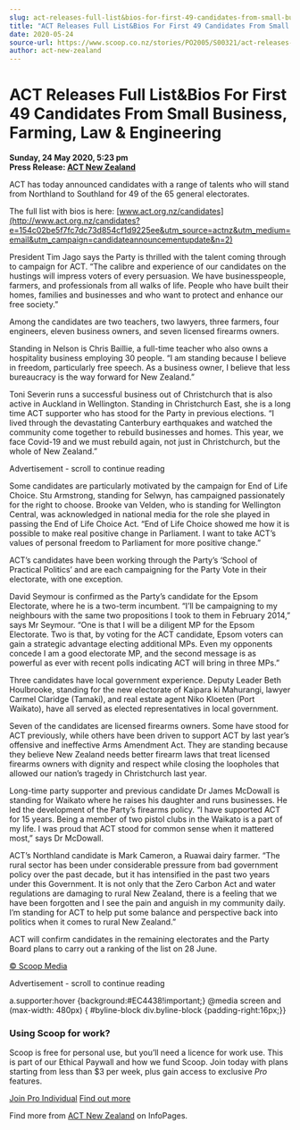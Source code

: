 ```yaml
---
slug: act-releases-full-list&bios-for-first-49-candidates-from-small-business-farming-law-&-engineering
title: "ACT Releases Full List&Bios For First 49 Candidates From Small Business, Farming, Law & Engineering"
date: 2020-05-24
source-url: https://www.scoop.co.nz/stories/PO2005/S00321/act-releases-full-listbios-for-first-49-candidates-from-small-business-farming-law-engineering.htm
author: act-new-zealand
---
```

ACT Releases Full List&Bios For First 49 Candidates From Small Business, Farming, Law & Engineering
===================================================================================================

**Sunday, 24 May 2020, 5:23 pm**  
**Press Release: [ACT New Zealand](https://info.scoop.co.nz/ACT_New_Zealand)**

ACT has today announced candidates with a range of talents who will stand from Northland to Southland for 49 of the 65 general electorates.

The full list with bios is here: [www.act.org.nz/candidates](http://www.act.org.nz/candidates?e=154c02be5f7fc7dc73d854cf1d9225ee&utm_source=actnz&utm_medium=email&utm_campaign=candidateannouncementupdate&n=2)

President Tim Jago says the Party is thrilled with the talent coming through to campaign for ACT. “The calibre and experience of our candidates on the hustings will impress voters of every persuasion. We have businesspeople, farmers, and professionals from all walks of life. People who have built their homes, families and businesses and who want to protect and enhance our free society.”

Among the candidates are two teachers, two lawyers, three farmers, four engineers, eleven business owners, and seven licensed firearms owners.

Standing in Nelson is Chris Baillie, a full-time teacher who also owns a hospitality business employing 30 people. “I am standing because I believe in freedom, particularly free speech. As a business owner, I believe that less bureaucracy is the way forward for New Zealand.”

Toni Severin runs a successful business out of Christchurch that is also active in Auckland in Wellington. Standing in Christchurch East, she is a long time ACT supporter who has stood for the Party in previous elections. “I lived through the devastating Canterbury earthquakes and watched the community come together to rebuild businesses and homes. This year, we face Covid-19 and we must rebuild again, not just in Christchurch, but the whole of New Zealand.”

Advertisement - scroll to continue reading





Some candidates are particularly motivated by the campaign for End of Life Choice. Stu Armstrong, standing for Selwyn, has campaigned passionately for the right to choose. Brooke van Velden, who is standing for Wellington Central, was acknowledged in national media for the role she played in passing the End of Life Choice Act. “End of Life Choice showed me how it is possible to make real positive change in Parliament. I want to take ACT’s values of personal freedom to Parliament for more positive change.”

ACT’s candidates have been working through the Party’s ‘School of Practical Politics’ and are each campaigning for the Party Vote in their electorate, with one exception.

David Seymour is confirmed as the Party’s candidate for the Epsom Electorate, where he is a two-term incumbent. “I’ll be campaigning to my neighbours with the same two propositions I took to them in February 2014,” says Mr Seymour. “One is that I will be a diligent MP for the Epsom Electorate. Two is that, by voting for the ACT candidate, Epsom voters can gain a strategic advantage electing additional MPs. Even my opponents concede I am a good electorate MP, and the second message is as powerful as ever with recent polls indicating ACT will bring in three MPs.”

Three candidates have local government experience. Deputy Leader Beth Houlbrooke, standing for the new electorate of Kaipara ki Mahurangi, lawyer Carmel Claridge (Tamaki), and real estate agent Niko Kloeten (Port Waikato), have all served as elected representatives in local government.

Seven of the candidates are licensed firearms owners. Some have stood for ACT previously, while others have been driven to support ACT by last year’s offensive and ineffective Arms Amendment Act. They are standing because they believe New Zealand needs better firearm laws that treat licensed firearms owners with dignity and respect while closing the loopholes that allowed our nation’s tragedy in Christchurch last year.

Long-time party supporter and previous candidate Dr James McDowall is standing for Waikato where he raises his daughter and runs businesses. He led the development of the Party’s firearms policy. “I have supported ACT for 15 years. Being a member of two pistol clubs in the Waikato is a part of my life. I was proud that ACT stood for common sense when it mattered most,” says Dr McDowall.

ACT’s Northland candidate is Mark Cameron, a Ruawai dairy farmer. “The rural sector has been under considerable pressure from bad government policy over the past decade, but it has intensified in the past two years under this Government. It is not only that the Zero Carbon Act and water regulations are damaging to rural New Zealand, there is a feeling that we have been forgotten and I see the pain and anguish in my community daily. I’m standing for ACT to help put some balance and perspective back into politics when it comes to rural New Zealand.”

ACT will confirm candidates in the remaining electorates and the Party Board plans to carry out a ranking of the list on 28 June.

[© Scoop Media](http://www.scoop.co.nz/about/terms.html)  

Advertisement - scroll to continue reading



a.supporter:hover {background:#EC4438!important;} @media screen and (max-width: 480px) { #byline-block div.byline-block {padding-right:16px;}}

### Using Scoop for work?

Scoop is free for personal use, but you’ll need a licence for work use. This is part of our Ethical Paywall and how we fund Scoop. Join today with plans starting from less than $3 per week, plus gain access to exclusive _Pro_ features.  
  
[Join Pro Individual](https://pro.scoop.co.nz/Individual/?from=ProIn24) [Find out more](https://pro.scoop.co.nz/using-scoop-for-work/?from=ProIn24)

Find more from [ACT New Zealand](https://info.scoop.co.nz/ACT_New_Zealand) on InfoPages.